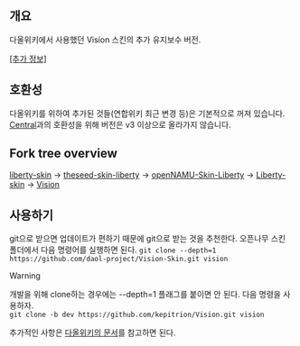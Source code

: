 ## 개요
다올위키에서 사용했던 Vision 스킨의 추가 유지보수 버전.

[[추가 정보]](https://luna.wikive.cc/w/Vision)

## 호환성
다올위키를 위하여 추가된 것들(연합위키 최근 변경 등)은 기본적으로 꺼져 있습니다. [Central](https://wiki.daol.cc/w/%EC%9C%84%ED%82%A4/%EC%8A%A4%ED%82%A8/Central(%EB%8B%A4%EC%98%AC))과의 호환성을 위해 버전은 v3 이상으로 올라가지 않습니다.

## Fork tree overview
[liberty-skin](https://github.com/librewiki/liberty-skin) → [theseed-skin-liberty](https://github.com/namu-theseed/theseed-skin-liberty) → [openNAMU-Skin-Liberty](https://github.com/openNAMU/openNAMU-Skin-Liberty) → [Liberty-skin](https://github.com/daol-project/Liberty-skin) -> [Vision](https://github.com/Wikive/Vision-Skin)

## 사용하기
git으로 받으면 업데이트가 편하기 때문에 git으로 받는 것을 추천한다. 오픈나무 스킨 폴더에서 다음 명령어를 실행하면 된다.
```git clone --depth=1 https://github.com/daol-project/Vision-Skin.git vision```
> [!WARNING]
> 개발을 위해 clone하는 경우에는 --depth=1 플래그를 붙이면 안 된다. 다음 명령을 사용하자.
> <br>
> ```git clone -b dev https://github.com/kepitrion/Vision.git vision```

추가적인 사항은 [다올위키의 문서](https://wiki.daol.cc/w/%EC%9C%84%ED%82%A4/%EC%8A%A4%ED%82%A8/Vision(%EB%8B%A4%EC%98%AC))를 참고하면 된다.

